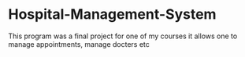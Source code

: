 # Hospital-Management-System
This program was a final project for one of my courses it allows one to manage appointments, manage docters etc  

